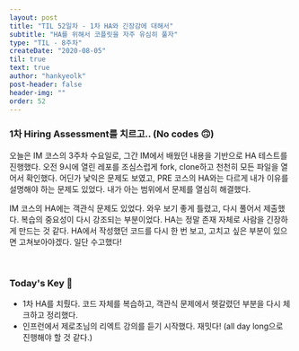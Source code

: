 ```yaml
---
layout: post
title: "TIL 52일차 - 1차 HA와 긴장감에 대해서"
subtitle: "HA를 위해서 코플릿을 자주 유심히 풀자"
type: "TIL - 8주차"
createDate: "2020-08-05"
til: true
text: true
author: "hankyeolk"
post-header: false
header-img: ""
order: 52
---
```


### 1차 Hiring Assessment를 치르고.. (No codes 🙃)

오늘은 IM 코스의 3주차 수요일로, 그간 IM에서 배웠던 내용을 기반으로 HA 테스트를 진행했다. 오전 9시에 열린 레포를 조심스럽게 fork, clone하고 천천히 모든 파일을 열어서 확인했다. 어딘가 낯익은 문제도 보였고, PRE 코스의 HA와는 다르게 내가 이유를 설명해야 하는 문제도 있었다. 내가 아는 범위에서 문제를 열심히 해결했다.
<br>

IM 코스의 HA에는 객관식 문제도 있었다. 와우 보기 좋게 틀렸고, 다시 풀어서 제출했다. 복습의 중요성이 다시 강조되는 부분이었다. HA는 정말 존재 자체로 사람을 긴장하게 만드는 것 같다. HA에서 작성했던 코드를 다시 한 번 보고, 고치고 싶은 부분이 있으면 고쳐보아야겠다. 일단 수고했다!

<br>

### Today's Key 🔑

- 1차 HA를 치뤘다. 코드 자체를 복습하고, 객관식 문제에서 헷갈렸던 부분을 다시 체크하고 정리했다.
- 인프런에서 제로초님의 리엑트 강의를 듣기 시작했다. 재밋다! (all day long으로 진행해야 할 것 같다.)
